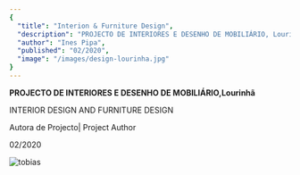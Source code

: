 ```yaml
---
{
  "title": "Interion & Furniture Design",
  "description": "PROJECTO DE INTERIORES E DESENHO DE MOBILIÁRIO, Lourinhã",
  "author": "Ines Pipa",
  "published": "02/2020",
  "image": "/images/design-lourinha.jpg"
}
---
```


**PROJECTO DE INTERIORES E DESENHO DE MOBILIÁRIO,Lourinhã**

INTERIOR DESIGN AND FURNITURE DESIGN

Autora de Projecto| Project Author

02/2020

![tobias](/images/tobias-folha.jpg)
